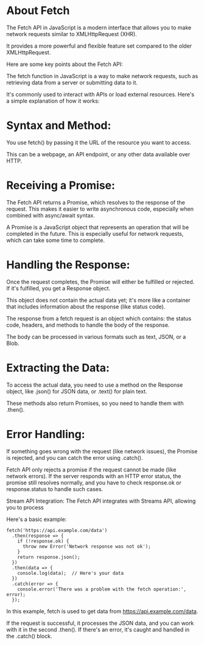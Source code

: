 # About Fetch

The Fetch API in JavaScript is a modern interface that allows you to make network requests similar to XMLHttpRequest (XHR). 

It provides a more powerful and flexible feature set compared to the older XMLHttpRequest.

Here are some key points about the Fetch API:



The fetch function in JavaScript is a way to make network requests, such as retrieving data from a server or submitting data to it. 

It's commonly used to interact with APIs or load external resources. Here's a simple explanation of how it works:

# Syntax and Method: 

You use fetch() by passing it the URL of the resource you want to access. 

This can be a webpage, an API endpoint, or any other data available over HTTP.

# Receiving a Promise: 

The Fetch API returns a Promise, which resolves to the response of the request. This makes it easier to write asynchronous code, especially when combined with async/await syntax.

A Promise is a JavaScript object that represents an operation that will be completed in the future. This is especially useful for network requests, which can take some time to complete.

# Handling the Response: 

Once the request completes, the Promise will either be fulfilled or rejected. If it's fulfilled, you get a Response object. 

This object does not contain the actual data yet; it's more like a container that includes information about the response (like status code).

The response from a fetch request is an object which contains: the status code, headers, and methods to handle the body of the response. 

The body can be processed in various formats such as text, JSON, or a Blob.

# Extracting the Data:

 To access the actual data, you need to use a method on the Response object, like .json() for JSON data, or .text() for plain text. 
 
 These methods also return Promises, so you need to handle them with .then().

# Error Handling: 

If something goes wrong with the request (like network issues), the Promise is rejected, and you can catch the error using .catch().

Fetch API only rejects a promise if the request cannot be made (like network errors). If the server responds with an HTTP error status, the promise still resolves normally, and you have to check response.ok or response.status to handle such cases.

Stream API Integration: The Fetch API integrates with Streams API, allowing you to process


Here's a basic example:

```
fetch('https://api.example.com/data')
  .then(response => {
    if (!response.ok) {
      throw new Error('Network response was not ok');
    }
    return response.json();
  })
  .then(data => {
    console.log(data);  // Here's your data
  })
  .catch(error => {
    console.error('There was a problem with the fetch operation:', error);
  });
```

In this example, fetch is used to get data from https://api.example.com/data. 

If the request is successful, it processes the JSON data, and you can work with it in the second .then(). If there's an error, it's caught and handled in the .catch() block.






